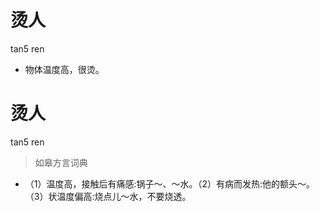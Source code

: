 # 烫人
tan5 ren
- 物体温度高，很烫。

# 烫人
tan5 ren
> 如皋方言词典
- （1）温度高，接触后有痛感:锅子～、～水。（2）有病而发热:他的额头～。（3）状温度偏高:烧点儿～水，不要烧透。
